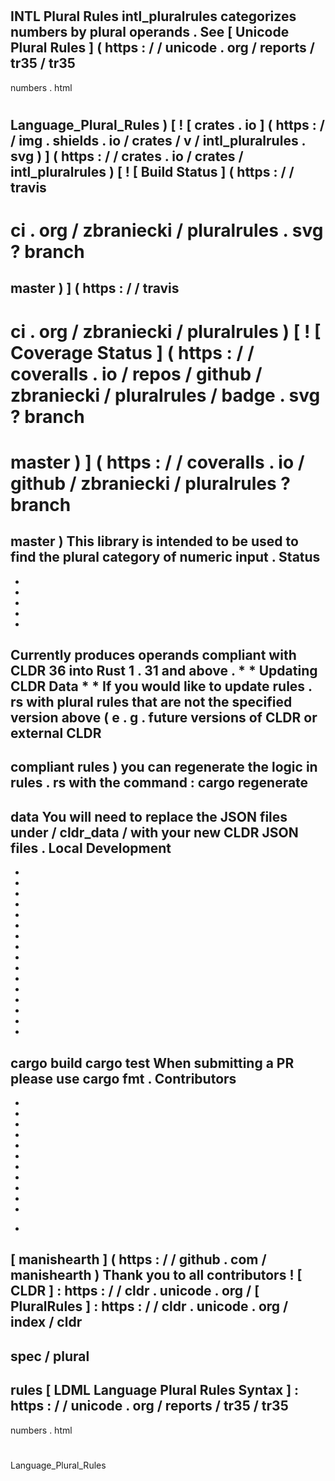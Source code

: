 #
INTL
Plural
Rules
intl_pluralrules
categorizes
numbers
by
plural
operands
.
See
[
Unicode
Plural
Rules
]
(
https
:
/
/
unicode
.
org
/
reports
/
tr35
/
tr35
-
numbers
.
html
#
Language_Plural_Rules
)
[
!
[
crates
.
io
]
(
https
:
/
/
img
.
shields
.
io
/
crates
/
v
/
intl_pluralrules
.
svg
)
]
(
https
:
/
/
crates
.
io
/
crates
/
intl_pluralrules
)
[
!
[
Build
Status
]
(
https
:
/
/
travis
-
ci
.
org
/
zbraniecki
/
pluralrules
.
svg
?
branch
=
master
)
]
(
https
:
/
/
travis
-
ci
.
org
/
zbraniecki
/
pluralrules
)
[
!
[
Coverage
Status
]
(
https
:
/
/
coveralls
.
io
/
repos
/
github
/
zbraniecki
/
pluralrules
/
badge
.
svg
?
branch
=
master
)
]
(
https
:
/
/
coveralls
.
io
/
github
/
zbraniecki
/
pluralrules
?
branch
=
master
)
This
library
is
intended
to
be
used
to
find
the
plural
category
of
numeric
input
.
Status
-
-
-
-
-
-
Currently
produces
operands
compliant
with
CLDR
36
into
Rust
1
.
31
and
above
.
*
*
Updating
CLDR
Data
*
*
If
you
would
like
to
update
rules
.
rs
with
plural
rules
that
are
not
the
specified
version
above
(
e
.
g
.
future
versions
of
CLDR
or
external
CLDR
-
compliant
rules
)
you
can
regenerate
the
logic
in
rules
.
rs
with
the
command
:
cargo
regenerate
-
data
You
will
need
to
replace
the
JSON
files
under
/
cldr_data
/
with
your
new
CLDR
JSON
files
.
Local
Development
-
-
-
-
-
-
-
-
-
-
-
-
-
-
-
-
-
cargo
build
cargo
test
When
submitting
a
PR
please
use
cargo
fmt
.
Contributors
-
-
-
-
-
-
-
-
-
-
-
-
*
[
manishearth
]
(
https
:
/
/
github
.
com
/
manishearth
)
Thank
you
to
all
contributors
!
[
CLDR
]
:
https
:
/
/
cldr
.
unicode
.
org
/
[
PluralRules
]
:
https
:
/
/
cldr
.
unicode
.
org
/
index
/
cldr
-
spec
/
plural
-
rules
[
LDML
Language
Plural
Rules
Syntax
]
:
https
:
/
/
unicode
.
org
/
reports
/
tr35
/
tr35
-
numbers
.
html
#
Language_Plural_Rules
